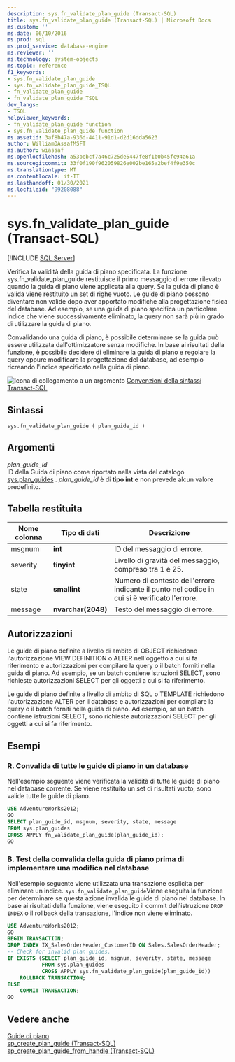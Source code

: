 ```yaml
---
description: sys.fn_validate_plan_guide (Transact-SQL)
title: sys.fn_validate_plan_guide (Transact-SQL) | Microsoft Docs
ms.custom: ''
ms.date: 06/10/2016
ms.prod: sql
ms.prod_service: database-engine
ms.reviewer: ''
ms.technology: system-objects
ms.topic: reference
f1_keywords:
- sys.fn_validate_plan_guide
- sys.fn_validate_plan_guide_TSQL
- fn_validate_plan_guide
- fn_validate_plan_guide_TSQL
dev_langs:
- TSQL
helpviewer_keywords:
- fn_validate_plan_guide function
- sys.fn_validate_plan_guide function
ms.assetid: 3af8b47a-936d-4411-91d1-d2d16dda5623
author: WilliamDAssafMSFT
ms.author: wiassaf
ms.openlocfilehash: a53bebcf7a46c725de5447fe8f1b0b45fc94a61a
ms.sourcegitcommit: 33f0f190f962059826e002be165a2bef4f9e350c
ms.translationtype: MT
ms.contentlocale: it-IT
ms.lasthandoff: 01/30/2021
ms.locfileid: "99208088"
---
```

# <a name="sysfn_validate_plan_guide-transact-sql"></a>sys.fn_validate_plan_guide (Transact-SQL)
[!INCLUDE [SQL Server](../../includes/applies-to-version/sqlserver.md)]

  Verifica la validità della guida di piano specificata. La funzione sys.fn_validate_plan_guide restituisce il primo messaggio di errore rilevato quando la guida di piano viene applicata alla query. Se la guida di piano è valida viene restituito un set di righe vuoto. Le guide di piano possono diventare non valide dopo aver apportato modifiche alla progettazione fisica del database. Ad esempio, se una guida di piano specifica un particolare indice che viene successivamente eliminato, la query non sarà più in grado di utilizzare la guida di piano.  
  
 Convalidando una guida di piano, è possibile determinare se la guida può essere utilizzata dall'ottimizzatore senza modifiche. In base ai risultati della funzione, è possibile decidere di eliminare la guida di piano e regolare la query oppure modificare la progettazione del database, ad esempio ricreando l'indice specificato nella guida di piano.  
  
 ![Icona di collegamento a un argomento](../../database-engine/configure-windows/media/topic-link.gif "Icona di collegamento a un argomento") [Convenzioni della sintassi Transact-SQL](../../t-sql/language-elements/transact-sql-syntax-conventions-transact-sql.md)  
  
## <a name="syntax"></a>Sintassi  
  
```  
sys.fn_validate_plan_guide ( plan_guide_id )  
```  
  
## <a name="arguments"></a>Argomenti  
 *plan_guide_id*  
 ID della Guida di piano come riportato nella vista del catalogo [sys.plan_guides](../../relational-databases/system-catalog-views/sys-plan-guides-transact-sql.md) . *plan_guide_id* è di **tipo int** e non prevede alcun valore predefinito.  
  
## <a name="table-returned"></a>Tabella restituita  
  
|Nome colonna|Tipo di dati|Descrizione|  
|-----------------|---------------|-----------------|  
|msgnum|**int**|ID del messaggio di errore.|  
|severity|**tinyint**|Livello di gravità del messaggio, compreso tra 1 e 25.|  
|state|**smallint**|Numero di contesto dell'errore indicante il punto nel codice in cui si è verificato l'errore.|  
|message|**nvarchar(2048)**|Testo del messaggio di errore.|  
  
## <a name="permissions"></a>Autorizzazioni  
 Le guide di piano definite a livello di ambito di OBJECT richiedono l'autorizzazione VIEW DEFINITION o ALTER nell'oggetto a cui si fa riferimento e autorizzazioni per compilare la query o il batch forniti nella guida di piano. Ad esempio, se un batch contiene istruzioni SELECT, sono richieste autorizzazioni SELECT per gli oggetti a cui si fa riferimento.  
  
 Le guide di piano definite a livello di ambito di SQL o TEMPLATE richiedono l'autorizzazione ALTER per il database e autorizzazioni per compilare la query o il batch forniti nella guida di piano. Ad esempio, se un batch contiene istruzioni SELECT, sono richieste autorizzazioni SELECT per gli oggetti a cui si fa riferimento.  
  
## <a name="examples"></a>Esempi  
  
### <a name="a-validating-all-plan-guides-in-a-database"></a>R. Convalida di tutte le guide di piano in un database  
 Nell'esempio seguente viene verificata la validità di tutte le guide di piano nel database corrente. Se viene restituito un set di risultati vuoto, sono valide tutte le guide di piano.  
  
```sql  
USE AdventureWorks2012;  
GO  
SELECT plan_guide_id, msgnum, severity, state, message  
FROM sys.plan_guides  
CROSS APPLY fn_validate_plan_guide(plan_guide_id);  
GO  
```  
  
### <a name="b-testing-plan-guide-validation-before-implementing-a-change-to-the-database"></a>B. Test della convalida della guida di piano prima di implementare una modifica nel database  
 Nell'esempio seguente viene utilizzata una transazione esplicita per eliminare un indice. `sys.fn_validate_plan_guide`Viene eseguita la funzione per determinare se questa azione invalida le guide di piano nel database. In base ai risultati della funzione, viene eseguito il commit dell'istruzione `DROP INDEX` o il rollback della transazione, l'indice non viene eliminato.  
  
```sql  
USE AdventureWorks2012;  
GO  
BEGIN TRANSACTION;  
DROP INDEX IX_SalesOrderHeader_CustomerID ON Sales.SalesOrderHeader;  
-- Check for invalid plan guides.  
IF EXISTS (SELECT plan_guide_id, msgnum, severity, state, message  
           FROM sys.plan_guides  
           CROSS APPLY sys.fn_validate_plan_guide(plan_guide_id))  
    ROLLBACK TRANSACTION;  
ELSE  
    COMMIT TRANSACTION;  
GO  
```  
  
## <a name="see-also"></a>Vedere anche  
 [Guide di piano](../../relational-databases/performance/plan-guides.md)   
 [sp_create_plan_guide &#40;Transact-SQL&#41;](../../relational-databases/system-stored-procedures/sp-create-plan-guide-transact-sql.md)   
 [sp_create_plan_guide_from_handle &#40;Transact-SQL&#41;](../../relational-databases/system-stored-procedures/sp-create-plan-guide-from-handle-transact-sql.md)  
  
  
